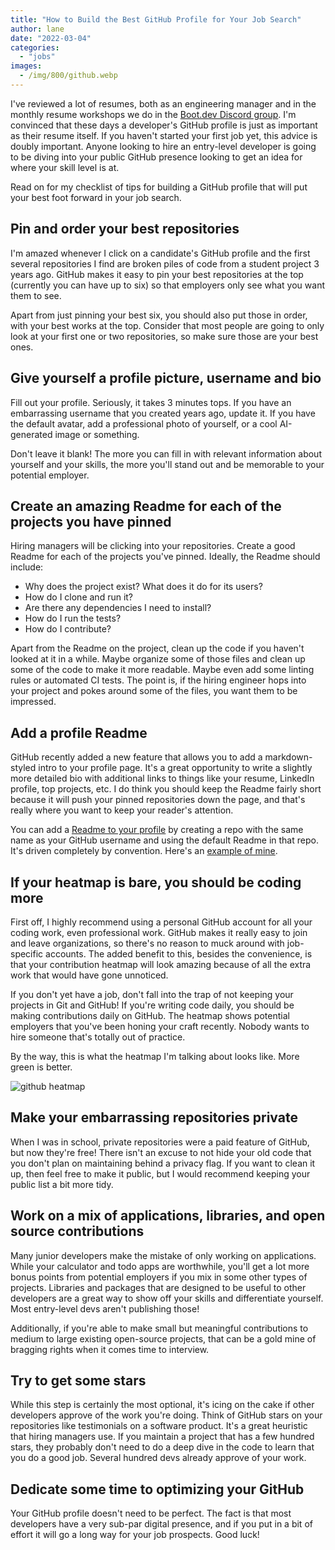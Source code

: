 ```yaml
---
title: "How to Build the Best GitHub Profile for Your Job Search"
author: lane
date: "2022-03-04"
categories: 
  - "jobs"
images:
  - /img/800/github.webp
---
```


I've reviewed a lot of resumes, both as an engineering manager and in the monthly resume workshops we do in the [Boot.dev Discord group](https://discord.gg/EEkFwbv). I'm convinced that these days a developer's GitHub profile is just as important as their resume itself. If you haven't started your first job yet, this advice is doubly important. Anyone looking to hire an entry-level developer is going to be diving into your public GitHub presence looking to get an idea for where your skill level is at.

Read on for my checklist of tips for building a GitHub profile that will put your best foot forward in your job search.

## Pin and order your best repositories

I'm amazed whenever I click on a candidate's GitHub profile and the first several repositories I find are broken piles of code from a student project 3 years ago. GitHub makes it easy to pin your best repositories at the top (currently you can have up to six) so that employers only see what you want them to see.

Apart from just pinning your best six, you should also put those in order, with your best works at the top. Consider that most people are going to only look at your first one or two repositories, so make sure those are your best ones.

## Give yourself a profile picture, username and bio

Fill out your profile. Seriously, it takes 3 minutes tops. If you have an embarrassing username that you created years ago, update it. If you have the default avatar, add a professional photo of yourself, or a cool AI-generated image or something.

Don't leave it blank! The more you can fill in with relevant information about yourself and your skills, the more you'll stand out and be memorable to your potential employer.

## Create an amazing Readme for each of the projects you have pinned

Hiring managers will be clicking into your repositories. Create a good Readme for each of the projects you've pinned. Ideally, the Readme should include:

* Why does the project exist? What does it do for its users?
* How do I clone and run it?
* Are there any dependencies I need to install?
* How do I run the tests?
* How do I contribute?

Apart from the Readme on the project, clean up the code if you haven't looked at it in a while. Maybe organize some of those files and clean up some of the code to make it more readable. Maybe even add some linting rules or automated CI tests. The point is, if the hiring engineer hops into your project and pokes around some of the files, you want them to be impressed.

## Add a profile Readme

GitHub recently added a new feature that allows you to add a markdown-styled intro to your profile page. It's a great opportunity to write a slightly more detailed bio with additional links to things like your resume, LinkedIn profile, top projects, etc. I do think you should keep the Readme fairly short because it will push your pinned repositories down the page, and that's really where you want to keep your reader's attention.

You can add a [Readme to your profile](https://docs.github.com/en/account-and-profile/setting-up-and-managing-your-github-profile/customizing-your-profile/managing-your-profile-readme) by creating a repo with the same name as your GitHub username and using the default Readme in that repo. It's driven completely by convention. Here's an [example of mine](https://github.com/wagslane/wagslane).

## If your heatmap is bare, you should be coding more

First off, I highly recommend using a personal GitHub account for all your coding work, even professional work. GitHub makes it really easy to join and leave organizations, so there's no reason to muck around with job-specific accounts. The added benefit to this, besides the convenience, is that your contribution heatmap will look amazing because of all the extra work that would have gone unnoticed.

If you don't yet have a job, don't fall into the trap of not keeping your projects in Git and GitHub! If you're writing code daily, you should be making contributions daily on GitHub. The heatmap shows potential employers that you've been honing your craft recently. Nobody wants to hire someone that's totally out of practice.

By the way, this is what the heatmap I'm talking about looks like. More green is better.

![github heatmap](/img/800/github_heatmap.webp)

## Make your embarrassing repositories private

When I was in school, private repositories were a paid feature of GitHub, but now they're free! There isn't an excuse to not hide your old code that you don't plan on maintaining behind a privacy flag. If you want to clean it up, then feel free to make it public, but I would recommend keeping your public list a bit more tidy.

## Work on a mix of applications, libraries, and open source contributions

Many junior developers make the mistake of only working on applications. While your calculator and todo apps are worthwhile, you'll get a lot more bonus points from potential employers if you mix in some other types of projects. Libraries and packages that are designed to be useful to other developers are a great way to show off your skills and differentiate yourself. Most entry-level devs aren't publishing those!

Additionally, if you're able to make small but meaningful contributions to medium to large existing open-source projects, that can be a gold mine of bragging rights when it comes time to interview.

## Try to get some stars

While this step is certainly the most optional, it's icing on the cake if other developers approve of the work you're doing. Think of GitHub stars on your repositories like testimonials on a software product. It's a great heuristic that hiring managers use. If you maintain a project that has a few hundred stars, they probably don't need to do a deep dive in the code to learn that you do a good job. Several hundred devs already approve of your work.

## Dedicate some time to optimizing your GitHub

Your GitHub profile doesn't need to be perfect. The fact is that most developers have a very sub-par digital presence, and if you put in a bit of effort it will go a long way for your job prospects. Good luck!

